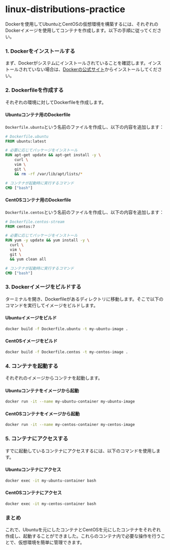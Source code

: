 
# linux-distributions-practice

Dockerを使用してUbuntuとCentOSの仮想環境を構築するには、それぞれのDockerイメージを使用してコンテナを作成します。以下の手順に従ってください。

### 1. Dockerをインストールする

まず、Dockerがシステムにインストールされていることを確認します。インストールされていない場合は、[Dockerの公式サイト](https://www.docker.com/products/docker-desktop)からインストールしてください。

### 2. Dockerfileを作成する

それぞれの環境に対してDockerfileを作成します。

#### Ubuntuコンテナ用のDockerfile

`Dockerfile.ubuntu`という名前のファイルを作成し、以下の内容を追加します：

```Dockerfile
# Dockerfile.ubuntu
FROM ubuntu:latest

# 必要に応じてパッケージをインストール
RUN apt-get update && apt-get install -y \
    curl \
    vim \
    git \
    && rm -rf /var/lib/apt/lists/*

# コンテナが起動時に実行するコマンド
CMD ["bash"]
```

#### CentOSコンテナ用のDockerfile

`Dockerfile.centos`という名前のファイルを作成し、以下の内容を追加します：

```Dockerfile
# Dockerfile.centos-stream
FROM centos:7

# 必要に応じてパッケージをインストール
RUN yum -y update && yum install -y \
  curl \
  vim \
  git \
  && yum clean all

# コンテナが起動時に実行するコマンド
CMD ["bash"]
```

### 3. Dockerイメージをビルドする

ターミナルを開き、Dockerfileがあるディレクトリに移動します。そこで以下のコマンドを実行してイメージをビルドします。

#### Ubuntuイメージをビルド

```sh
docker build -f Dockerfile.ubuntu -t my-ubuntu-image .
```

#### CentOSイメージをビルド

```sh
docker build -f Dockerfile.centos -t my-centos-image .
```

### 4. コンテナを起動する

それぞれのイメージからコンテナを起動します。

#### Ubuntuコンテナをイメージから起動

```sh
docker run -it --name my-ubuntu-container my-ubuntu-image
```

#### CentOSコンテナをイメージから起動

```sh
docker run -it --name my-centos-container my-centos-image
```

### 5. コンテナにアクセスする

すでに起動しているコンテナにアクセスするには、以下のコマンドを使用します。

#### Ubuntuコンテナにアクセス

```sh
docker exec -it my-ubuntu-container bash
```

#### CentOSコンテナにアクセス

```sh
docker exec -it my-centos-container bash
```

### まとめ

これで、Ubuntuを元にしたコンテナとCentOSを元にしたコンテナをそれぞれ作成し、起動することができました。これらのコンテナ内で必要な操作を行うことで、仮想環境を簡単に管理できます。
